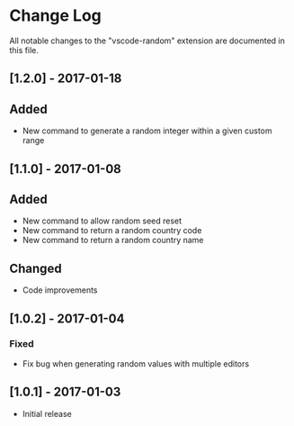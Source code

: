 # Change Log
All notable changes to the "vscode-random" extension are documented in this file.

## [1.2.0] - 2017-01-18
## Added
- New command to generate a random integer within a given custom range

## [1.1.0] - 2017-01-08
## Added
- New command to allow random seed reset
- New command to return a random country code
- New command to return a random country name

## Changed
- Code improvements

## [1.0.2] - 2017-01-04
### Fixed
- Fix bug when generating random values with multiple editors

## [1.0.1] - 2017-01-03
- Initial release